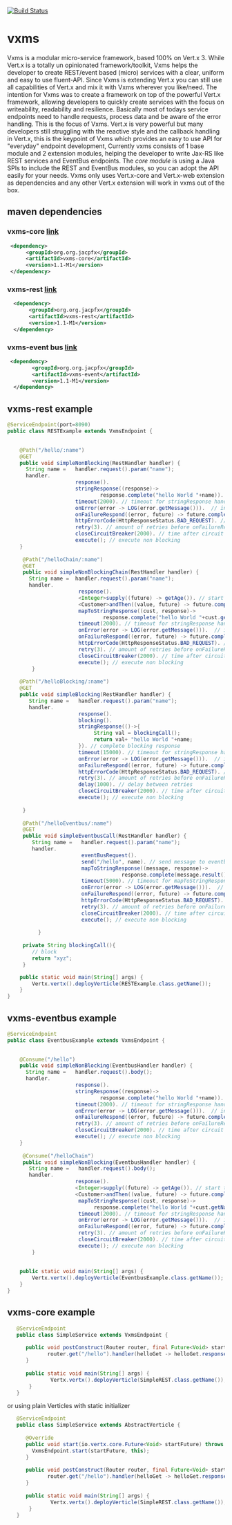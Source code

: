 [![Build Status](https://travis-ci.org/amoAHCP/vxms.svg?branch=master)](https://travis-ci.org/amoAHCP/vxms)

# vxms
Vxms is a modular micro-service framework, based 100% on Vert.x 3. While Vert.x is a totally un opinionated framework/toolkit, Vxms helps the developer to create REST/event based (micro) services with a clear, uniform and easy to use fluent-API. 
Since Vxms is extending Vert.x you can still use all capabilities of Vert.x and mix it with Vxms wherever you like/need. The intention for Vxms was to create a framework on top of the powerful Vert.x framework, allowing developers to quickly create services 
with the focus on writeability, readability and resilience. 
Basically most of todays service endpoints need to handle requests, process data and be aware of the error handling. This is the focus of Vxms. Vert.x is very powerful but many developers still struggling with the reactive style and the callback handling in Vert.x, 
this is the keypoint of Vxms which provides an easy to use API for "everyday" endpoint development,
Currently vxms consists of 1 base module and 2 extension modules, helping the developer to write Jax-RS like REST services and EventBus endpoints. The *core module* is using a Java SPIs to include the REST and EventBus modules, so you can adopt the API easily for your needs.
Vxms only uses Vert.x-core and Vert.x-web extension as dependencies and any other Vert.x extension will work in vxms out of the box.
    
## maven dependencies

### vxms-core  [link](https://github.com/amoAHCP/vxms/tree/master/vxms-core)
```xml
 <dependency>
      <groupId>org.org.jacpfx</groupId>
      <artifactId>vxms-core</artifactId>
      <version>1.1-M1</version>
 </dependency>
```   
### vxms-rest  [link](https://github.com/amoAHCP/vxms/tree/master/vxms-rest)
```xml
  <dependency>
       <groupId>org.org.jacpfx</groupId>
       <artifactId>vxms-rest</artifactId>
       <version>1.1-M1</version>
  </dependency>
```   
### vxms-event bus  [link](https://github.com/amoAHCP/vxms/tree/master/vxms-event)
```xml
 <dependency>
        <groupId>org.org.jacpfx</groupId>
        <artifactId>vxms-event</artifactId>
        <version>1.1-M1</version>
  </dependency>
```   

## vxms-rest example

```java
@ServiceEndpoint(port=8090)
public class RESTExample extends VxmsEndpoint {

   
    @Path("/hello/:name")
    @GET
    public void simpleNonBlocking(RestHandler handler) {
      String name =   handler.request().param("name");
      handler.
                      response().
                      stringResponse((response)->
                              response.complete("hello World "+name)). // complete non-blocking response
                      timeout(2000). // timeout for stringResponse handling. If timeout is reached, error handling will be executed
                      onError(error -> LOG(error.getMessage())).  // intermediate error handling, will be executed on each error
                      onFailureRespond((error, future) -> future.complete("error:"+error.getMessage())). // define final error response when (if no retry is defined or all retries are failing)
                      httpErrorCode(HttpResponseStatus.BAD_REQUEST). // http error code in case of onFailureRespond will be executed
                      retry(3). // amount of retries before onFailureRespond will be executed
                      closeCircuitBreaker(2000). // time after circuit breaker will be closed again. While opened, onFailureRespond will be executed on request
                      execute(); // execute non blocking
    }
    
     @Path("/helloChain/:name")
     @GET
     public void simpleNonBlockingChain(RestHandler handler) {
       String name =  handler.request().param("name");
       handler.
                       response().
                       <Integer>supply((future) -> getAge()). // start the chain by supplying a value (an Integer)
                       <Customer>andThen((value, future) -> future.complete(new Customer(value + 1 + "", name))). // take the value (the Integer) from supply and return an other type (the Customer)
                       mapToStringResponse((cust, response)->
                               response.complete("hello World "+cust.getName())). // get the return-value from the last chain step and map it to a string-response and complete non-blocking response
                       timeout(2000). // timeout for stringResponse handling. If timeout is reached, error handling will be executed
                       onError(error -> LOG(error.getMessage())).  // intermediate error handling, will be executed on each error
                       onFailureRespond((error, future) -> future.complete("error:"+error.getMessage())). // define final error response when (if no retry is defined or all retries are failing)
                       httpErrorCode(HttpResponseStatus.BAD_REQUEST). // http error code in case of onFailureRespond will be executed
                       retry(3). // amount of retries before onFailureRespond will be executed
                       closeCircuitBreaker(2000). // time after circuit breaker will be closed again. While opened, onFailureRespond will be executed on request
                       execute(); // execute non blocking
        }
    
    @Path("/helloBlocking/:name")
    @GET
    public void simpleBlocking(RestHandler handler) {
       String name =   handler.request().param("name");
       handler.
                       response().
                       blocking().
                       stringResponse(()->{
                            String val = blockingCall();
                            return val+ "hello World "+name;
                       }). // complete blocking response
                       timeout(15000). // timeout for stringResponse handling. If timeout is reached, error handling will be executed
                       onError(error -> LOG(error.getMessage())).  // intermediate error handling, will be executed on each error
                       onFailureRespond((error, future) -> future.complete("error:"+error.getMessage())). // define final error response when (if no retry is defined or all retries are failing)
                       httpErrorCode(HttpResponseStatus.BAD_REQUEST). // http error code in case of onFailureRespond will be executed
                       retry(3). // amount of retries before onFailureRespond will be executed
                       delay(1000). // delay between retries
                       closeCircuitBreaker(2000). // time after circuit breaker will be closed again. While opened, onFailureRespond will be executed on request
                       execute(); // execute non blocking
          
     }
     
     @Path("/helloEventbus/:name")
     @GET
     public void simpleEventbusCall(RestHandler handler) {
        String name =   handler.request().param("name");
        handler.
                        eventBusRequest().
                        send("/hello", name). // send message to eventbus onSuccess
                        mapToStringResponse((message, response)->
                                     response.complete(message.result().body()). // on message response, map message result value to the rest response                        ). // complete non-blocking response
                        timeout(5000). // timeout for mapToStringResponse handling. If timeout is reached, error handling will be executed
                        onError(error -> LOG(error.getMessage())).  // intermediate error handling, will be executed on each error
                        onFailureRespond((error, future) -> future.complete("error:"+error.getMessage())). // define final error response when (if no retry is defined or all retries are failing)
                        httpErrorCode(HttpResponseStatus.BAD_REQUEST). // http error code in case of onFailureRespond will be executed
                        retry(3). // amount of retries before onFailureRespond will be executed
                        closeCircuitBreaker(2000). // time after circuit breaker will be closed again. While opened, onFailureRespond will be executed on request
                        execute(); // execute non blocking
               
          }
     
     private String blockingCall(){
        // block
        return "xyz";
     } 

    public static void main(String[] args) {
        Vertx.vertx().deployVerticle(RESTExample.class.getName());
    }
}
``` 

## vxms-eventbus example

```java
@ServiceEndpoint
public class EventbusExample extends VxmsEndpoint {

   
    @Consume("/hello")
    public void simpleNonBlocking(EventbusHandler handler) {
      String name =   handler.request().body();
      handler.
                      response().
                      stringResponse((response)->
                              response.complete("hello World "+name)). // complete non-blocking response
                      timeout(2000). // timeout for stringResponse handling. If timeout is reached, error handling will be executed
                      onError(error -> LOG(error.getMessage())).  // intermediate error handling, will be executed on each error
                      onFailureRespond((error, future) -> future.complete("error:"+error.getMessage())). // define final error response when (if no retry is defined or all retries are failing)
                      retry(3). // amount of retries before onFailureRespond will be executed
                      closeCircuitBreaker(2000). // time after circuit breaker will be closed again. While opened, onFailureRespond will be executed on request
                      execute(); // execute non blocking
    }
    
     @Consume("/helloChain")
     public void simpleNonBlocking(EventbusHandler handler) {
       String name =   handler.request().body();
       handler.
                      response().
                      <Integer>supply((future) -> getAge()). // start the chain by supplying a value (an Integer)
                      <Customer>andThen((value, future) -> future.complete(new Customer(value + 1 + "", name))). // take the value (the Integer) from supply and return an other type (the Customer)
                       mapToStringResponse((cust, response)->
                            response.complete("hello World "+cust.getName())). // get the return-value from the last chain step and map it to a string-response and complete non-blocking response
                       timeout(2000). // timeout for stringResponse handling. If timeout is reached, error handling will be executed
                       onError(error -> LOG(error.getMessage())).  // intermediate error handling, will be executed on each error
                       onFailureRespond((error, future) -> future.complete("error:"+error.getMessage())). // define final error response when (if no retry is defined or all retries are failing)
                       retry(3). // amount of retries before onFailureRespond will be executed
                       closeCircuitBreaker(2000). // time after circuit breaker will be closed again. While opened, onFailureRespond will be executed on request
                       execute(); // execute non blocking
        }
    
   
    public static void main(String[] args) {
        Vertx.vertx().deployVerticle(EventbusExample.class.getName());
    }
}
```

## vxms-core example

```java
   @ServiceEndpoint
   public class SimpleService extends VxmsEndpoint {
   
      public void postConstruct(Router router, final Future<Void> startFuture){
             router.get("/hello").handler(helloGet -> helloGet.response().end("simple response"));
      }
      
      public static void main(String[] args) {
              Vertx.vertx().deployVerticle(SimpleREST.class.getName());
       }
   } 
``` 

or using plain Verticles with static initializer

```java
   @ServiceEndpoint
   public class SimpleService extends AbstractVerticle {
  
      @Override
      public void start(io.vertx.core.Future<Void> startFuture) throws Exception {
        VxmsEndpoint.start(startFuture, this);
      }
   
      public void postConstruct(Router router, final Future<Void> startFuture){
             router.get("/hello").handler(helloGet -> helloGet.response().end("simple response"));
      }
      
      public static void main(String[] args) {
              Vertx.vertx().deployVerticle(SimpleREST.class.getName());
       }
   } 
``` 
